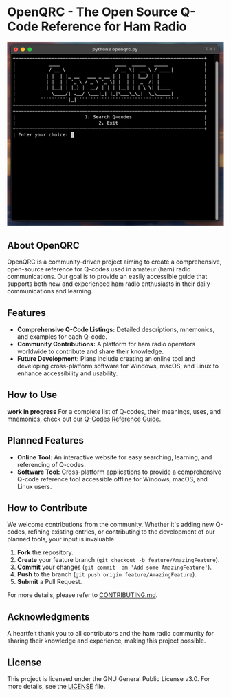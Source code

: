 # OpenQRC - The Open Source Q-Code Reference for Ham Radio
![OpenQRC screenshot](images/openqrc_screenshot_01.png)

## About OpenQRC
OpenQRC is a community-driven project aiming to create a comprehensive, open-source reference for Q-codes used in amateur (ham) radio communications. Our goal is to provide an easily accessible guide that supports both new and experienced ham radio enthusiasts in their daily communications and learning.

## Features
- **Comprehensive Q-Code Listings:** Detailed descriptions, mnemonics, and examples for each Q-code.
- **Community Contributions:** A platform for ham radio operators worldwide to contribute and share their knowledge.
- **Future Development:** Plans include creating an online tool and developing cross-platform software for Windows, macOS, and Linux to enhance accessibility and usability.

## How to Use
**work in progress**
For a complete list of Q-codes, their meanings, uses, and mnemonics, check out our [Q-Codes Reference Guide](Q-CODES.md).

## Planned Features
- **Online Tool:** An interactive website for easy searching, learning, and referencing of Q-codes.
- **Software Tool:** Cross-platform applications to provide a comprehensive Q-code reference tool accessible offline for Windows, macOS, and Linux users.

## How to Contribute
We welcome contributions from the community. Whether it's adding new Q-codes, refining existing entries, or contributing to the development of our planned tools, your input is invaluable.

1. **Fork** the repository.
2. **Create** your feature branch (`git checkout -b feature/AmazingFeature`).
3. **Commit** your changes (`git commit -am 'Add some AmazingFeature'`).
4. **Push** to the branch (`git push origin feature/AmazingFeature`).
5. **Submit** a Pull Request.

For more details, please refer to [CONTRIBUTING.md](CONTRIBUTING.md).

## Acknowledgments
A heartfelt thank you to all contributors and the ham radio community for sharing their knowledge and experience, making this project possible.

## License
This project is licensed under the GNU General Public License v3.0. For more details, see the [LICENSE](LICENSE) file.
